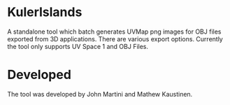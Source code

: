# KulerIslands
A standalone tool which batch generates UVMap png images for OBJ files exported from 3D applications. There are various export options. Currently the tool only supports UV Space 1 and OBJ Files.

# Developed
The tool was developed by John Martini and Mathew Kaustinen.
